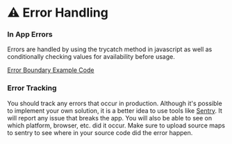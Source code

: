# ⚠️ Error Handling


### In App Errors

Errors are handled by using the trycatch method in javascript as well as conditionally checking values for availability before usage.

[Error Boundary Example Code](../src/hooks/useLogin.ts)

### Error Tracking

You should track any errors that occur in production. Although it's possible to implement your own solution, it is a better idea to use tools like [Sentry](https://sentry.io/). It will report any issue that breaks the app. You will also be able to see on which platform, browser, etc. did it occur. Make sure to upload source maps to sentry to see where in your source code did the error happen.
